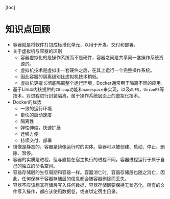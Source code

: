 [toc]

# 知识点回顾

- 容器就是将软件打包成标准化单元，以用于开发、交付和部署。
- 关于虚拟机与容器的区别
  - 容器虚拟化的是操作系统而不是硬件，容器之间是共享同一套操作系统资源的。
  - 虚拟机技术是虚拟出一套硬件之后，在其上运行一个完整操作系统。
  - 因此容器的隔离级别比虚拟机技术稍低。
  - 虚拟机更擅长彻底隔离整个运行环境，Docker通常用于隔离不同的应用。
- 基于Linux内核提供的`CGroup`功能和`namespace`来实现，以及`AUFS`，`UnionFS`等技术，对进程进行封装隔离，属于操作系统层面上的虚拟化技术。
- Docker的优势
  - 一致的运行环境
  - 更快的启动速度
  - 隔离性
  - 弹性伸缩，快速扩展
  - 迁移方便
  - 持续交付、部署
- 镜像是静态的，容器是镜像运行时的实体。容器可以被创建、启动、停止、删除、暂停。
- 容器的实质是进程，但与直接在宿主执行的进程不同，容器进程运行于属于自己的独立的命名空间。
- 容器存储层的生存周期和容器一样。容器消亡时，容器存储层也随之消亡，因此，任何保存于容器存储层的信息都会随容器删除而丢失。
- 容器不应该想其存储层写入任何数据，容器存储层要保持无状态化。所有的文件写入操作，都应该使用数据卷，或者绑定宿主目录。